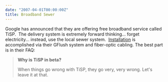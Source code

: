 ```yaml
---
date: "2007-04-01T00:00:00Z"
title: Broadband Sewer
---
```

Google has announced that they are offering free broadband service called TiSP.  The delivery system is extremely forward thinking... forget electricity... instead, use the local sewer system.  [Installation](https://archive.google.com/tisp/index.html) is accomplished via their GFlush system and fiber-optic cabling. The best part is in their FAQ:

> **Why is TiSP in beta?**
> 
> When things go wrong with TiSP, they go very, very wrong. Let's leave it at that.
